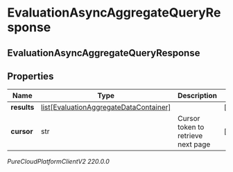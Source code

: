 # EvaluationAsyncAggregateQueryResponse

## EvaluationAsyncAggregateQueryResponse

## Properties

|Name | Type | Description | Notes|
|------------ | ------------- | ------------- | -------------|
| **results** | [list[EvaluationAggregateDataContainer]](EvaluationAggregateDataContainer) |  | [optional] |
| **cursor** | str | Cursor token to retrieve next page | [optional] |



_PureCloudPlatformClientV2 220.0.0_

